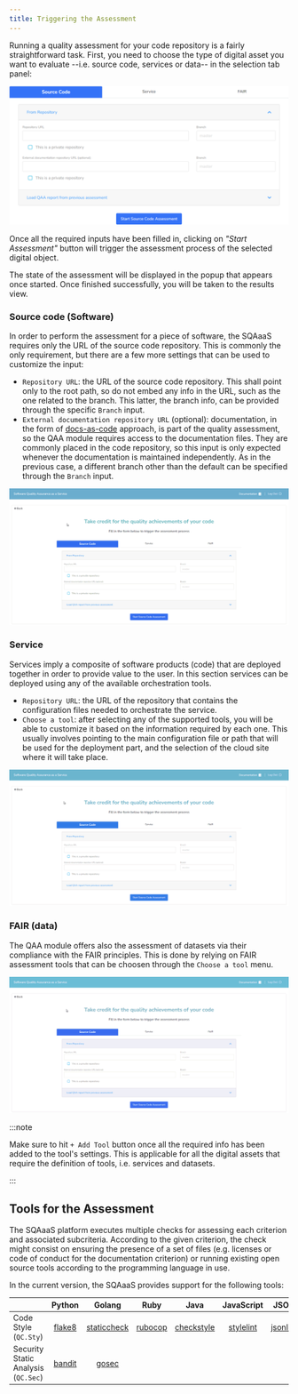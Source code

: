 ```yaml
---
title: Triggering the Assessment
---
```


Running a quality assessment for your code repository is a fairly
straightforward task. First, you need to choose the type of digital asset you
want to evaluate --i.e. source code, services or data-- in the selection tab
panel:

<p align="center">
  <img src="/img/qaa.png"/>
</p>

Once all the required inputs have been filled in, clicking on *"Start Assessment"*
button will trigger the assessment process of the selected digital object.

The state of the assessment will be displayed in the popup that appears once
started. Once finished successfully, you will be taken to the results view.

### Source code (Software)

In order to perform the assessment for a piece of software, the SQAaaS requires
only the URL of the source code repository. This is commonly the only
requirement, but there are a few more settings that can be used to customize
the input:
- `Repository URL`: the URL of the source code repository. This shall point
  only to the root path, so do not embed any info in the URL, such as the one
  related to the branch. This latter, the branch info, can be provided through
  the specific `Branch` input. 
- `External documentation repository URL` (optional): documentation, in the
  form of [docs-as-code](https://www.writethedocs.org/guide/docs-as-code/)
  approach, is part of the quality assessment, so the QAA module requires
  access to the documentation files. They are commonly placed in the code
  repository, so this input is only expected whenever the documentation is
  maintained independently. As in the previous case, a different branch other
  than the default can be specified through the `Branch` input. 

<p align="center">
  <img src="/img/qaa_code.gif"/>
</p>


### Service

Services imply a composite of software products (code) that are deployed
together in order to provide value to the user. In this section services can
be deployed using any of the available orchestration tools.
- `Repository URL`: the URL of the repository that contains the configuration
  files needed to orchestrate the service.
- `Choose a tool`: after selecting any of the supported tools, you will be able
  to customize it based on the information required by each one. This usually
  involves pointing to the main configuration file or path that will be used
  for the deployment part, and the selection of the cloud site where it will 
  take place.

<p align="center">
  <img src="/img/qaa_srv.gif"/>
</p>

### FAIR (data)

The QAA module offers also the assessment of datasets via their compliance with
the FAIR principles. This is done by relying on FAIR assessment tools that can
be choosen through the `Choose a tool` menu. 

<p align="center">
  <img src="/img/qaa_fair.gif"/>
</p>

:::note

Make sure to hit `+ Add Tool` button once all the required info has been added 
to the tool's settings. This is applicable for all the digital assets that
require the definition of tools, i.e. services and datasets.

:::

## Tools for the Assessment

The SQAaaS platform executes multiple checks for assessing each criterion and 
associated subcriteria. According to the given criterion, the check might
consist on ensuring the presence of a set of files (e.g. licenses or code of 
conduct for the documentation criterion) or running existing open source tools
according to the programming language in use.

In the current version, the SQAaaS provides support for the following tools: 

| | Python | Golang | Ruby | Java | JavaScript | JSON | Dockerfile |
| ----------- | :-----------: | :-----------: | :--------: | :--------: | :--------: | :--------: | :--------: |
| Code Style (`QC.Sty`) | [flake8](https://flake8.pycqa.org/en/latest/) | [staticcheck](https://staticcheck.io/) | [rubocop](https://rubocop.org/) | [checkstyle](https://checkstyle.sourceforge.io/) | [stylelint](https://stylelint.io/) | [jsonlint](https://github.com/zaach/jsonlint) | [hadolint](https://github.com/hadolint/hadolint) |
| Security Static Analysis (`QC.Sec`) | [bandit](https://bandit.readthedocs.io/) | [gosec](https://github.com/securego/gosec) | | | | | |
